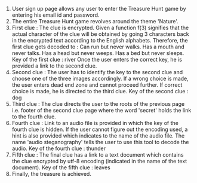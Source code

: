 1. User sign up page allows any user to enter the Treasure Hunt game by entering his email id and password.
2. The entire Treasure Hunt game revolves around the theme 'Nature'.
3. First clue : The clue is encrypted. Given a function f(3) signifies that the actual character of the clue will be obtained by going 3 characters back in the encrypted text according to the English alphabets.
Therefore, the first clue gets decoded to : Can run but never walks. Has a mouth and never talks.
                                            Has a head but never weeps. Has a bed but never sleeps.
Key of the first clue : river
Once the user enters the correct key, he is provided a link to the second clue.
4. Second clue : The user has to identify the key to the second clue and choose one of the three images accordingly. If a wrong choice is made, the user enters dead end zone and cannot proceed further. If correct choice is made, he is directed to the third clue.
Key of the second clue : dog
5. Third clue : The clue directs the user to the roots of the previous page i.e. footer of the second clue page where the word 'secret' holds the link to the fourth clue.
6. Fourth clue : Link to an audio file is provided in which the key of the fourth clue is hidden. If the user cannot figure out the encoding used, a hint is also provided which indicates to the name of the audio file. The name 'audio steganography' tells the user to use this tool to decode the audio.
Key of the fourth clue : thunder
7. Fifth clue : The final clue has a link to a text document which contains the clue encrypted by utf-8 encoding (indicated in the name of the text document).
Key of the fifth clue : leaves
8. Finally, the treasure is achieved.
    
